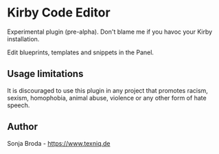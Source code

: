 # Kirby Code Editor

Experimental plugin (pre-alpha). Don't blame me if you havoc your Kirby installation.

Edit blueprints, templates and snippets in the Panel.

## Usage limitations
It is discouraged to use this plugin in any project that promotes racism, sexism, homophobia, animal abuse, violence or any other form of hate speech.

## Author
Sonja Broda - <https://www.texniq.de>
